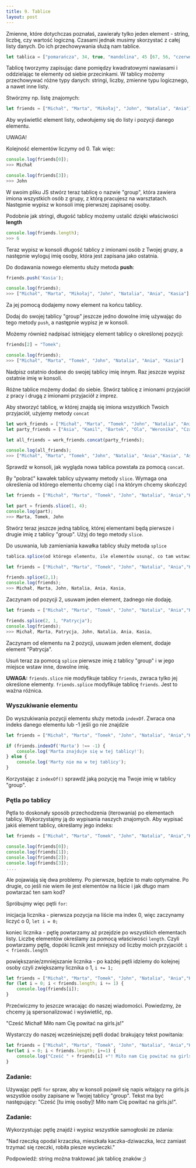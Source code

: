```yaml
---
title: 9. Tablice
layout: post
---
```


Zmienne, które dotychczas poznałaś, zawierały tylko jeden element - string, liczbę, czy wartość logiczną. Czasami jednak musimy skorzystać z całej listy danych. Do ich przechowywania służą nam tablice.

```js
let tablica = ["pomarańcza", 34, true, "mandolina", 45 [67, 56, "czerwony"]];
```

Tablicę tworzymy zapisując dane pomiędzy kwadratowymi nawiasami i oddzielając te elementy od siebie przecinkami. W tablicy możemy przechowywać różne typy danych: stringi, liczby, zmienne typu logicznego, a nawet inne listy.

Stwórzmy np. listę znajomych:

```js
let friends = ["Michał", "Marta", "Mikołaj", "John", "Natalia", "Ania"];
```

Aby wyświetlić element listy, odwołujemy się do listy i pozycji danego elementu.

UWAGA!

Kolejność elementów liczymy od 0. Tak więc:

```js
console.log(friends[0]);
>>> Michał

console.log(friends[3]);
>>> John
```

W swoim pliku JS stwórz teraz tablicę o nazwie "group", która zawiera imiona wszystkich osób z grupy, z którą pracujesz na warsztatach. Następnie wypisz w konsoli imię pierwszej zapisanej osoby.

Podobnie jak stringi, długość tablicy możemy ustalić dzięki właściwości **length**

```js
console.log(friends.length); 
>>> 6
```

Teraz wypisz w konsoli długość tablicy z imionami osób z Twojej grupy, a następnie wyloguj imię osoby, która jest zapisana jako ostatnia.

Do dodawania nowego elementu służy metoda **push**:

```js
friends.push('Kasia');

console.log(friends);
>>> ["Michał", "Marta", "Mikołaj", "John", "Natalia", "Ania", "Kasia"]
```

Za jej pomocą dodajemy nowy element na końcu tablicy.

Dodaj do swojej tablicy "group" jeszcze jedno dowolne imię używając do tego metody `push`, a następnie wypisz je w konsoli.

Możemy również nadpisać istniejący element tablicy o określonej pozycji:

```js
friends[2] = "Tomek";

console.log(friends);
>>> ["Michał", "Marta", "Tomek", "John", "Natalia", "Ania", "Kasia"]
```

Nadpisz ostatnio dodane do swojej tablicy imię innym. Raz jeszcze wypisz ostatnie imię w konsoli.

Różne tablice możemy dodać do siebie. Stwórz tablicę z imionami przyjaciół z pracy i drugą z imionami przyjaciół z imprez.

Aby stworzyć tablicę, w której znajdą się imiona wszystkich Twoich przyjaciół, użyjemy metody `concat`

```js
let work_friends = ["Michał", "Marta", "Tomek", "John", "Natalia", "Ania","Kasia"];
let party_friends = ["Asia", "Kamil", "Bartek", "Ola", "Weronika", "Czarek"];

let all_friends = work_friends.concat(party_friends);

console.log(all_friends);
>>> ["Michał", "Marta", "Tomek", "John", "Natalia", "Ania","Kasia", "Asia", "Kamil", "Bartek", "Ola", "Weronika", "Czarek"]
```

Sprawdź w konsoli, jak wygląda nowa tablica powstała za pomocą `concat`.

By "pobrać" kawałek tablicy używamy metody `slice`. Wymaga ona określenia od którego elementu chcemy ciąć i na którym chcemy skończyć

```js
let friends = ["Michał", "Marta", "Tomek", "John", "Natalia", "Ania","Kasia"];

let part = friends.slice(1, 4);
console.log(part);
>>> Marta, Tomek, John
```

Stwórz teraz jeszcze jedną tablicę, której elementami będą pierwsze i drugie imię z tablicy "group". Użyj do tego metody `slice`.

Do usuwania, lub zamieniania kawałka tablicy służy metoda `splice`

```js
tablica.splice(od którego elementu, ile elementów usunąć, co tam wstawić w zmian)

let friends = ["Michał", "Marta", "Tomek", "John", "Natalia", "Ania","Kasia"];

friends.splice(2,1);
console.log(friends);
>>> Michał, Marta, John, Natalia, Ania, Kasia,
```

Zaczynam od pozycji 2, usuwam jeden element, żadnego nie dodaję.

```js
let friends = ["Michał", "Marta", "Tomek", "John", "Natalia", "Ania","Kasia"];

friends.splice(2, 1, "Patrycja");
console.log(friends);
>>> Michał, Marta, Patrycja, John, Natalia, Ania, Kasia,
```

Zaczynam od elementu na 2 pozycji, usuwam jeden element, dodaje element "Patrycja".

Usuń teraz za pomocą `splice` pierwsze imię z tablicy "group" i w jego miejsce wstaw inne, dowolne imię.

**UWAGA:** `friends.slice` nie modyfikuje tablicy `friends`, zwraca tylko jej określone elementy. `friends.splice` modyfikuje tablicę `friends`. Jest to ważna różnica. 

### Wyszukiwanie elementu

Do wyszukiwania pozycji elementu służy metoda `indexOf`. Zwraca ona indeks danego elementu lub -1 jeśli go nie znajdzie

```js
let friends = ["Michał", "Marta", "Tomek", "John", "Natalia", "Ania","Kasia"];

if (friends.indexOf('Marta') !== -1) {
    console.log('Marta znajduje się w tej tablicy!');
} else {
    console.log('Marty nie ma w tej tablicy');
}
```

Korzystając z `indexOf()` sprawdź jaką pozycję ma Twoje imię w tablicy "group".

### Pętla po tablicy

Pętla to doskonały sposób przechodzenia (iterowania) po elementach tablicy. Wykorzystajmy ją do wypisania naszych znajomych. Aby wypisać jakiś element tablicy, określamy jego indeks:

```js
let friends = ["Michał", "Marta", "Tomek", "John", "Natalia", "Ania","Kasia"];

console.log(friends[0]);
console.log(friends[1]);
console.log(friends[2]);
console.log(friends[3]);
....
```

Ale pojawiają się dwa problemy. Po pierwsze, będzie to mało optymalne. Po drugie, co jeśli nie wiem ile jest elementów na liście i jak długo mam powtarzać ten sam kod?

Spróbujmy więc pętli `for`:

inicjacja licznika - pierwsza pozycja na liście ma index 0, więc zaczynamy liczyć o 0, `let i = 0;`

koniec licznika - pętlę powtarzamy aż przejdzie po wszystkich elementach listy. Liczbę elementów określamy za pomocą właściwości `length`. Czyli powtarzamy pętlę, dopóki licznik jest mniejszy od liczby moich przyjaciół: `i < friends.length`

powiększanie/zmniejszanie licznika - po każdej pętli idziemy do kolejnej osoby czyli zwiększamy licznika o 1, `i += 1;`

```js
let friends = ["Michał", "Marta", "Tomek", "John", "Natalia", "Ania","Kasia"];
for (let i = 0; i < friends.length; i += 1) {
    console.log(friends[i]);
}
```

Przećwiczmy to jeszcze wracając do naszej wiadomości. Powiedzmy, że chcemy ją spersonalizować i wyświetlić, np.

"Cześć Michał! Miło nam Cię powitać na girls.js!"

Wystarczy do naszej wcześniejszej pętli dodać brakujący tekst powitania:

```js
let friends = ["Michał", "Marta", "Tomek", "John", "Natalia", "Ania","Kasia"];
for(let i = 0; i < friends.length; i+=1) {
    console.log("Cześć " + friends[i] +"! Miło nam Cię powitać na girls.js!");
}
```

### Zadanie:

Używając pętli `for` spraw, aby w konsoli pojawił się napis witający na girls.js wszystkie osoby zapisane w Twojej tablicy "group". Tekst ma być następujący: "Cześć \[tu imię osoby\]! Miło nam Cię powitać na girls.js!".



### Zadanie:

Wykorzystując pętlę znajdź i wypisz wszystkie samogłoski ze zdania: 

"Nad rzeczką opodal krzaczka, mieszkała kaczka-dziwaczka, lecz zamiast trzymać się rzeczki, robiła piesze wycieczki."

Podpowiedź: string można traktować jak tablicę znaków ;\)

